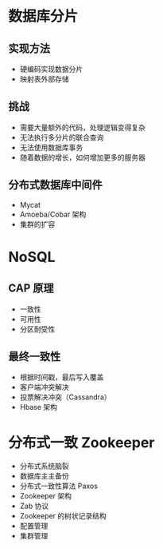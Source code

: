 # 数据库分片

## 实现方法

- 硬编码实现数据分片
- 映射表外部存储

## 挑战

- 需要大量额外的代码，处理逻辑变得复杂
- 无法执行多分片的联合查询
- 无法使用数据库事务
- 随着数据的增长，如何增加更多的服务器

## 分布式数据库中间件

- Mycat
- Amoeba/Cobar 架构
- 集群的扩容

# NoSQL

## CAP 原理

- 一致性
- 可用性
- 分区耐受性

## 最终一致性

- 根据时间戳，最后写入覆盖
- 客户端冲突解决
- 投票解决冲突（Cassandra）
- Hbase 架构

# 分布式一致 Zookeeper

- 分布式系统脑裂
- 数据库主主备份
- 分布式一致性算法 Paxos
- Zookeeper 架构
- Zab 协议
- Zookeeper 的树状记录结构
- 配置管理
- 集群管理

